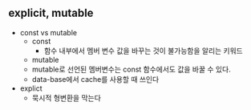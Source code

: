 ## explicit, mutable

+ const vs mutable
  + const
    + 함수 내부에서 멤버 변수 값을 바꾸는 것이 불가능함을 알리는 키워드
  +  mutable
    + mutable로 선언된 멤버변수는 const 함수에서도 값을 바꿀 수 있다.
    + data-base에서 cache를 사용할 때 쓰인다
+ explict
  + 묵시적 형변환을 막는다